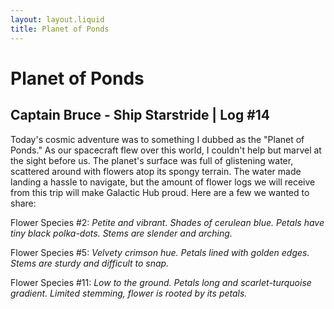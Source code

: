 ```yaml
---
layout: layout.liquid
title: Planet of Ponds
---
```


# **Planet of Ponds**
## Captain Bruce - Ship Starstride | Log #14

Today's cosmic adventure was to something I dubbed as the "Planet of Ponds." As our spacecraft flew over this world, I couldn't help but marvel at the sight before us. The planet's surface was full of glistening water, scattered around with flowers atop its spongy terrain. The water made landing a hassle to navigate, but the amount of flower logs we will receive from this trip will make Galactic Hub proud. Here are a few we wanted to share:

Flower Species #2: _Petite and vibrant. Shades of cerulean blue. Petals have tiny black polka-dots. Stems are slender and arching._

Flower Species #5: _Velvety crimson hue. Petals lined with golden edges. Stems are sturdy and difficult to snap._


Flower Species #11: _Low to the ground. Petals long and scarlet-turquoise gradient. Limited stemming, flower is rooted by its petals._
